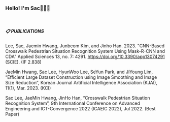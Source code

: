<h3 font style="consolas">Hello! I'm Sac🙋🏻‍♂️</h3>
<br>


##### 📋 PUBLICATIONS<br>
<p>

Lee, Sac, Jaemin Hwang, Junbeom Kim, and Jinho Han. 2023. "CNN-Based Crosswalk Pedestrian Situation Recognition System Using Mask-R-CNN and CDA" Applied Sciences 13, no. 7: 4291. https://doi.org/10.3390/app13074291 (SCIE). (IF 2.838)

JaeMin Hwang, Sac Lee, HyunWoo Lee, SeYun Park, and JiYoung Lim, “Efficient Large Dataset Construction using Image Smoothing and Image Size Reduction”, Korean Journal Artificial Intelligence Association (KJAI), 11(1), Mar. 2023. (KCI)

Sac Lee, JaeMin Hwang, JinHo Han, “Crosswalk Pedestrian Situation Recognition System”, 9th International Conference on Advanced Engineering and ICT-Convergence 2022 (ICAEIC 2022), Jul 2022. (Best Paper)
